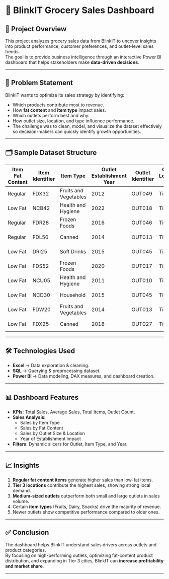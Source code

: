 # 🛒 BlinkIT Grocery Sales Dashboard  

## 📌 Project Overview  
This project analyzes grocery sales data from BlinkIT to uncover insights into product performance, customer preferences, and outlet-level sales trends.  
The goal is to provide business intelligence through an interactive Power BI dashboard that helps stakeholders make **data-driven decisions**.  

---

## 🎯 Problem Statement  
BlinkIT wants to optimize its sales strategy by identifying:  
- Which products contribute most to revenue.  
- How **fat content** and **item type** impact sales.  
- Which outlets perform best and why.  
- How outlet size, location, and type influence performance.
- The challenge was to clean, model, and visualize the dataset effectively so decision-makers can quickly identify growth opportunities.

---

## 🗂 Sample Dataset Structure  

| Item Fat Content | Item Identifier | Item Type            | Outlet Establishment Year | Outlet Identifier | Outlet Location Type | Outlet Size | Outlet Type           | Item Visibility | Item Weight | Sales    | Rating |
|------------------|-----------------|----------------------|---------------------------|------------------|----------------------|-------------|-----------------------|----------------|-------------|----------|--------|
| Regular          | FDX32           | Fruits and Vegetables| 2012                      | OUT049           | Tier 1               | Medium      | Supermarket Type1     | 0.1000135      | 15.1        | 145.4786 | 5      |
| Low Fat          | NCB42           | Health and Hygiene   | 2022                      | OUT018           | Tier 3               | Medium      | Supermarket Type2     | 0.008596051    | 11.8        | 115.3492 | 5      |
| Regular          | FDR28           | Frozen Foods         | 2016                      | OUT046           | Tier 1               | Small       | Supermarket Type1     | 0.025896485    | 13.85       | 165.021  | 5      |
| Regular          | FDL50           | Canned               | 2014                      | OUT013           | Tier 3               | High        | Supermarket Type1     | 0.042277867    | 12.15       | 126.5046 | 5      |
| Low Fat          | DRI25           | Soft Drinks          | 2015                      | OUT045           | Tier 2               | Small       | Supermarket Type1     | 0.033970195    | 19.6        | 55.1614  | 5      |
| Low Fat          | FDS52           | Frozen Foods         | 2020                      | OUT017           | Tier 2               | Small       | Supermarket Type1     | 0.005505481    | 8.89        | 102.4016 | 5      |
| Low Fat          | NCU05           | Health and Hygiene   | 2011                      | OUT010           | Tier 3               | Small       | Grocery Store         | 0.098312421    | 11.8        | 81.4618  | 5      |
| Low Fat          | NCD30           | Household            | 2015                      | OUT045           | Tier 2               | Small       | Supermarket Type1     | 0.026903714    | 19.7        | 96.0726  | 5      |
| Low Fat          | FDW20           | Fruits and Vegetables| 2014                      | OUT013           | Tier 3               | High        | Supermarket Type1     | 0.024129332    | 20.75       | 124.173  | 5      |
| Low Fat          | FDX25           | Canned               | 2018                      | OUT027           | Tier 3               | Medium      | Supermarket Type3     | 0.101561568    | —           | 181.9292 | 5      |


---

## 🛠️ Technologies Used  
- **Excel** → Data exploration & cleaning.  
- **SQL** → Querying & preprocessing dataset.  
- **Power BI** → Data modeling, DAX measures, and dashboard creation.  

---

## 📊 Dashboard Features  
- **KPIs**: Total Sales, Average Sales, Total Items, Outlet Count.  
- **Sales Analysis**:  
  - Sales by Item Type  
  - Sales by Fat Content  
  - Sales by Outlet Size & Location  
  - Year of Establishment impact  
- **Filters**: Dynamic slicers for Outlet, Item Type, and Year.  

---

## 📈 Insights  
1. **Regular fat content items** generate higher sales than low-fat items.  
2. **Tier 3 locations** contribute the highest sales, showing strong local demand.  
3. **Medium-sized outlets** outperform both small and large outlets in sales volume.  
4. Certain **item types** (Fruits, Dairy, Snacks) drive the majority of revenue.  
5. Newer outlets show competitive performance compared to older ones.  

---

## ✅ Conclusion  
The dashboard helps BlinkIT understand sales drivers across outlets and product categories.  
By focusing on high-performing outlets, optimizing fat-content product distribution, and expanding in Tier 3 cities, BlinkIT can **increase profitability and market share**.  

---


